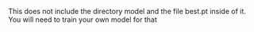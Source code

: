 This does not include the directory model and the file best.pt inside of it. You will need to train your own model for that
